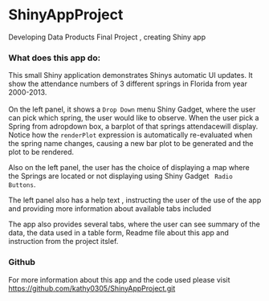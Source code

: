 # ShinyAppProject
Developing Data Products Final Project , creating Shiny app
### What does this app do:
This small Shiny application demonstrates Shinys automatic UI updates. 
It show the attendance numbers of 3 different springs in Florida from year 2000-2013.  
<br>
On the left panel, it shows a  `Drop Down` menu Shiny Gadget, where the user can pick which spring, the user would like to observe. When the user pick a Spring from adropdown box, a barplot of that springs attendacewill display. Notice how the `renderPlot` expression is automatically re-evaluated when the spring name changes, causing a new bar plot to be generated and the plot to be rendered.  

Also on the left panel, the user has the choice of displaying a map where the Springs are located or not displaying  using Shiny Gadget ` Radio Buttons`. 

The left panel also has a help text , instructing the user of the use of the app and providing more information about available tabs included

The app also provides several tabs, where the user can see summary of the data, the data used in a table form, Readme file about this app and instruction from the project itslef.


### Github
For more information about this app and the code used please visit
https://github.com/kathy0305/ShinyAppProject.git



